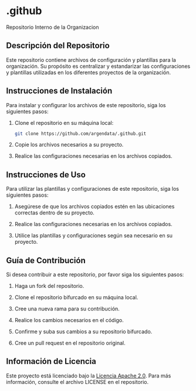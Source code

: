 # .github

Repositorio Interno de la Organizacion

## Descripción del Repositorio

Este repositorio contiene archivos de configuración y plantillas para la organización. Su propósito es centralizar y estandarizar las configuraciones y plantillas utilizadas en los diferentes proyectos de la organización.

## Instrucciones de Instalación

Para instalar y configurar los archivos de este repositorio, siga los siguientes pasos:

1. Clone el repositorio en su máquina local:

   ```bash
   git clone https://github.com/argendata/.github.git
   ```

2. Copie los archivos necesarios a su proyecto.

3. Realice las configuraciones necesarias en los archivos copiados.

## Instrucciones de Uso

Para utilizar las plantillas y configuraciones de este repositorio, siga los siguientes pasos:

1. Asegúrese de que los archivos copiados estén en las ubicaciones correctas dentro de su proyecto.

2. Realice las configuraciones necesarias en los archivos copiados.

3. Utilice las plantillas y configuraciones según sea necesario en su proyecto.

## Guía de Contribución

Si desea contribuir a este repositorio, por favor siga los siguientes pasos:

1. Haga un fork del repositorio.

2. Clone el repositorio bifurcado en su máquina local.

3. Cree una nueva rama para su contribución.

4. Realice los cambios necesarios en el código.

5. Confirme y suba sus cambios a su repositorio bifurcado.

6. Cree un pull request en el repositorio original.

## Información de Licencia

Este proyecto está licenciado bajo la [Licencia Apache 2.0](/docs/LICENSE). Para más información, consulte el archivo LICENSE en el repositorio.
